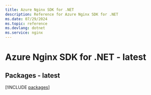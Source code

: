 ```yaml
---
title: Azure Nginx SDK for .NET
description: Reference for Azure Nginx SDK for .NET
ms.date: 07/29/2024
ms.topic: reference
ms.devlang: dotnet
ms.service: nginx
---
```

# Azure Nginx SDK for .NET - latest
## Packages - latest
[!INCLUDE [packages](nginx-index.md)]